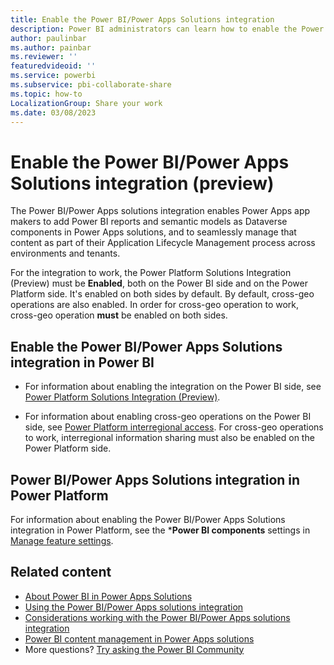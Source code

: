 ```yaml
---
title: Enable the Power BI/Power Apps Solutions integration
description: Power BI administrators can learn how to enable the Power BI/Power Apps Solutions integration.
author: paulinbar
ms.author: painbar
ms.reviewer: ''
featuredvideoid: ''
ms.service: powerbi
ms.subservice: pbi-collaborate-share
ms.topic: how-to
LocalizationGroup: Share your work
ms.date: 03/08/2023
---
```


# Enable the Power BI/Power Apps Solutions integration (preview)

The Power BI/Power Apps solutions integration enables Power Apps app makers to add Power BI reports and semantic models as Dataverse components in Power Apps solutions, and to seamlessly manage that content as part of their Application Lifecycle Management process across environments and tenants.

For the integration to work, the Power Platform Solutions Integration (Preview) must be **Enabled**, both on the Power BI side and on the Power Platform side. It's enabled on both sides by default. By default, cross-geo operations are also enabled. In order for cross-geo operation to work, cross-geo operation **must** be enabled on both sides.

## Enable the Power BI/Power Apps Solutions integration in Power BI

* For information about enabling the integration on the Power BI side, see [Power Platform Solutions Integration (Preview)](/fabric/admin/service-admin-portal-integration#power-platform-solutions-integration-preview).

* For information about enabling cross-geo operations on the Power BI side, see [Power Platform interregional access](/fabric/admin/service-admin-portal-integration#power-platform-interregional-access). For cross-geo operations to work, interregional information sharing must also be enabled on the Power Platform side.

## Power BI/Power Apps Solutions integration in Power Platform

For information about enabling the Power BI/Power Apps Solutions integration in Power Platform, see the ***Power BI components** settings in [Manage feature settings](/power-platform/admin/settings-features#settings).

## Related content

* [About Power BI in Power Apps Solutions](./service-power-bi-powerapps-integration-about.md)
* [Using the Power BI/Power Apps solutions integration](./service-power-bi-powerapps-integration-using.md)
* [Considerations working with the Power BI/Power Apps solutions integration](./service-power-bi-powerapps-integration-considerations.md)
* [Power BI content management in Power Apps solutions](/power-apps/maker/model-driven-apps/power-bi-content-management-power-apps-solutions)
* More questions? [Try asking the Power BI Community](https://community.powerbi.com/)